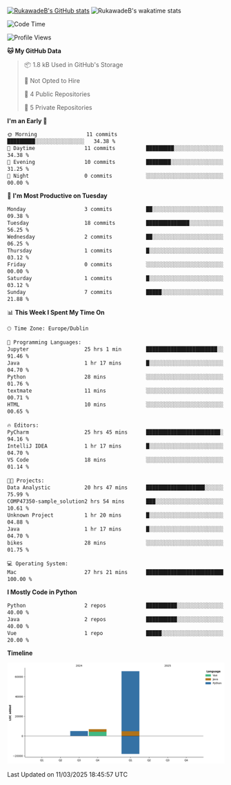 
[![RukawadeB's GitHub stats](https://github-readme-stats.vercel.app/api?username=RukawadeB&hide=prs&show_icons=true&theme=omni)](https://github.com/anuraghazra/github-readme-stats)
![RukawadeB's wakatime stats](https://github-readme-stats.vercel.app/api/wakatime?username=RukawadeB)

<!--START_SECTION:waka-->
![Code Time](http://img.shields.io/badge/Code%20Time-346%20hrs%2028%20mins-blue)

![Profile Views](http://img.shields.io/badge/Profile%20Views-9-blue)

**🐱 My GitHub Data** 

> 📦 1.8 kB Used in GitHub's Storage 
 > 
> 🚫 Not Opted to Hire
 > 
> 📜 4 Public Repositories 
 > 
> 🔑 5 Private Repositories 
 > 
**I'm an Early 🐤** 

```text
🌞 Morning                11 commits          █████████░░░░░░░░░░░░░░░░   34.38 % 
🌆 Daytime                11 commits          █████████░░░░░░░░░░░░░░░░   34.38 % 
🌃 Evening                10 commits          ████████░░░░░░░░░░░░░░░░░   31.25 % 
🌙 Night                  0 commits           ░░░░░░░░░░░░░░░░░░░░░░░░░   00.00 % 
```
📅 **I'm Most Productive on Tuesday** 

```text
Monday                   3 commits           ██░░░░░░░░░░░░░░░░░░░░░░░   09.38 % 
Tuesday                  18 commits          ██████████████░░░░░░░░░░░   56.25 % 
Wednesday                2 commits           ██░░░░░░░░░░░░░░░░░░░░░░░   06.25 % 
Thursday                 1 commits           █░░░░░░░░░░░░░░░░░░░░░░░░   03.12 % 
Friday                   0 commits           ░░░░░░░░░░░░░░░░░░░░░░░░░   00.00 % 
Saturday                 1 commits           █░░░░░░░░░░░░░░░░░░░░░░░░   03.12 % 
Sunday                   7 commits           █████░░░░░░░░░░░░░░░░░░░░   21.88 % 
```


📊 **This Week I Spent My Time On** 

```text
🕑︎ Time Zone: Europe/Dublin

💬 Programming Languages: 
Jupyter                  25 hrs 1 min        ███████████████████████░░   91.46 % 
Java                     1 hr 17 mins        █░░░░░░░░░░░░░░░░░░░░░░░░   04.70 % 
Python                   28 mins             ░░░░░░░░░░░░░░░░░░░░░░░░░   01.76 % 
textmate                 11 mins             ░░░░░░░░░░░░░░░░░░░░░░░░░   00.71 % 
HTML                     10 mins             ░░░░░░░░░░░░░░░░░░░░░░░░░   00.65 % 

🔥 Editors: 
PyCharm                  25 hrs 45 mins      ████████████████████████░   94.16 % 
IntelliJ IDEA            1 hr 17 mins        █░░░░░░░░░░░░░░░░░░░░░░░░   04.70 % 
VS Code                  18 mins             ░░░░░░░░░░░░░░░░░░░░░░░░░   01.14 % 

🐱‍💻 Projects: 
Data Analystic           20 hrs 47 mins      ███████████████████░░░░░░   75.99 % 
COMP47350-sample_solution2 hrs 54 mins       ███░░░░░░░░░░░░░░░░░░░░░░   10.61 % 
Unknown Project          1 hr 20 mins        █░░░░░░░░░░░░░░░░░░░░░░░░   04.88 % 
Java                     1 hr 17 mins        █░░░░░░░░░░░░░░░░░░░░░░░░   04.70 % 
bikes                    28 mins             ░░░░░░░░░░░░░░░░░░░░░░░░░   01.75 % 

💻 Operating System: 
Mac                      27 hrs 21 mins      █████████████████████████   100.00 % 
```

**I Mostly Code in Python** 

```text
Python                   2 repos             ██████████░░░░░░░░░░░░░░░   40.00 % 
Java                     2 repos             ██████████░░░░░░░░░░░░░░░   40.00 % 
Vue                      1 repo              █████░░░░░░░░░░░░░░░░░░░░   20.00 % 
```



**Timeline**

![Lines of Code chart](https://raw.githubusercontent.com/RukawadeB/RukawadeB/main/assets/bar_graph.png)


 Last Updated on 11/03/2025 18:45:57 UTC
<!--END_SECTION:waka-->



